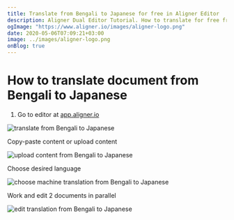 ```yaml
---
title: Translate from Bengali to Japanese for free in Aligner Editor
description: Aligner Dual Editor Tutorial. How to translate for free from Bengali to Japanese. Aligner is multilingual document management platform. 
ogImage: "https://www.aligner.io/images/aligner-logo.png"
date: 2020-05-06T07:09:21+03:00
image: ../images/aligner-logo.png
onBlog: true
---
```


# How to translate document from Bengali to Japanese

1. Go to editor at [app.aligner.io](https://app.aligner.io "Aligner App web page")

![translate from Bengali to Japanese](../aligner-blank-editor.png "translate from Bengali to Japanese")

Copy-paste content or upload content

![upload content from Bengali to Japanese](../aligner-uploaded-document.png "upload content from Bengali to Japanese")

Choose desired language

![choose machine translation from Bengali to Japanese](../aligner-language-dropdown.png "choose machine translation from Bengali to Japanese")

Work and edit 2 documents in parallel

![edit translation from Bengali to Japanese](../aligner-double-sitded-editor.png "edit translation from Bengali to Japanese")

